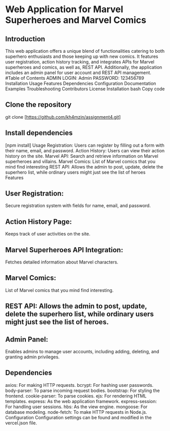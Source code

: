 # Web Application for Marvel Superheroes and Marvel Comics

## Introduction

This web application offers a unique blend of functionalities catering to both superhero enthusiasts and those keeping up with new comics. It features user registration, action history tracking, and integrates APIs for Marvel superheroes and comics, as well as, REST API. Additionally, the application includes an admin panel for user account and REST API management. #Table of Contents ADMIN LOGIN: Admin PASSWORD: 123456789 Installation Usage Features Dependencies Configuration Documentation Examples Troubleshooting Contributors License Installation bash Copy code

## Clone the repository

git clone [https://github.com/kh4mzin/assignment4.git]

## Install dependencies

[npm install] Usage Registration: Users can register by filling out a form with their name, email, and password. Action History: Users can view their action history on the site. Marvel API: Search and retrieve information on Marvel superheroes and villains. Marvel Comics: List of Marvel comics that you mind find interesting REST API: Allows the admin to post, update, delete the superhero list, while ordinary users might just see the list of heroes Features

## User Registration:

Secure registration system with fields for name, email, and password.

## Action History Page:

Keeps track of user activities on the site.

## Marvel Superheroes API Integration:

Fetches detailed information about Marvel characters.

## Marvel Comics:

List of Marvel comics that you mind find interesting.

## REST API: Allows the admin to post, update, delete the superhero list, while ordinary users might just see the list of heroes.

## Admin Panel:

Enables admins to manage user accounts, including adding, deleting, and granting admin privileges.

## Dependencies

axios: For making HTTP requests. bcrypt: For hashing user passwords. body-parser: To parse incoming request bodies. bootstrap: For styling the frontend. cookie-parser: To parse cookies. ejs: For rendering HTML templates. express: As the web application framework. express-session: For handling user sessions. hbs: As the view engine. mongoose: For database modeling. node-fetch: To make HTTP requests in Node.js. Configuration Configuration settings can be found and modified in the vercel.json file.
